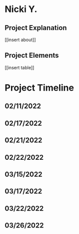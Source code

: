 # Nicki Y.
##  Project Explanation
[[insert about]]
## Project Elements
[[insert table]]

# Project Timeline
## 02/11/2022
## 02/17/2022
## 02/21/2022
## 02/22/2022
## 03/15/2022
## 03/17/2022
## 03/22/2022
## 03/26/2022
